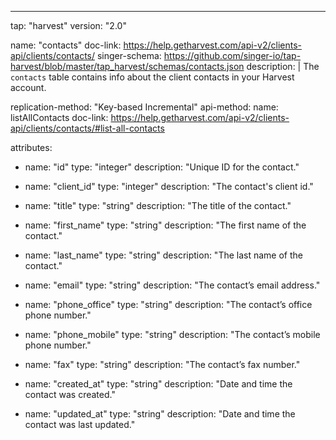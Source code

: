 ---
tap: "harvest"
version: "2.0"

name: "contacts"
doc-link: https://help.getharvest.com/api-v2/clients-api/clients/contacts/
singer-schema: https://github.com/singer-io/tap-harvest/blob/master/tap_harvest/schemas/contacts.json
description: |
  The `contacts` table contains info about the client contacts in your Harvest account.

replication-method: "Key-based Incremental"
api-method:
  name: listAllContacts
  doc-link: https://help.getharvest.com/api-v2/clients-api/clients/contacts/#list-all-contacts

attributes:
  - name: "id"
    type: "integer"
    description: "Unique ID for the contact."

  - name: "client_id"
    type: "integer"
    description: "The contact's client id."

  - name: "title"
    type: "string"
    description: "The title of the contact."

  - name: "first_name"
    type: "string"
    description: "The first name of the contact."

  - name: "last_name"
    type: "string"
    description: "The last name of the contact."

  - name: "email"
    type: "string"
    description: "The contact’s email address."

  - name: "phone_office"
    type: "string"
    description: "The contact’s office phone number."

  - name: "phone_mobile"
    type: "string"
    description: "The contact’s mobile phone number."

  - name: "fax"
    type: "string"
    description: "The contact’s fax number."

  - name: "created_at"
    type: "string"
    description: "Date and time the contact was created."

  - name: "updated_at"
    type: "string"
    description: "Date and time the contact was last updated."

